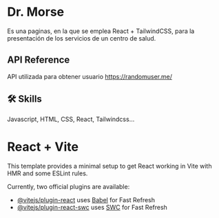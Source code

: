 # Dr. Morse

Es una paginas, en la que se emplea React + TailwindCSS, para la presentación de los servicios de un centro de salud.


## API Reference

API utilizada para obtener usuario https://randomuser.me/


## 🛠 Skills

Javascript, HTML, CSS, React, Tailwindcss...


# React + Vite

This template provides a minimal setup to get React working in Vite with HMR and some ESLint rules.

Currently, two official plugins are available:

- [@vitejs/plugin-react](https://github.com/vitejs/vite-plugin-react/blob/main/packages/plugin-react/README.md) uses [Babel](https://babeljs.io/) for Fast Refresh
- [@vitejs/plugin-react-swc](https://github.com/vitejs/vite-plugin-react-swc) uses [SWC](https://swc.rs/) for Fast Refresh
